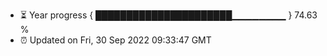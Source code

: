 - ⏳ Year progress { ██████████████████████▁▁▁▁▁▁▁▁ } 74.63 %
- ⏰ Updated on Fri, 30 Sep 2022 09:33:47 GMT

